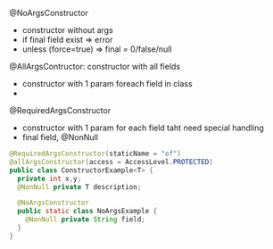 @NoArgsConstructor
- constructor without args
- if final field exist => error
- unless (force=true) => final = 0/false/null
  
@AllArgsContructor: constructor with all fields
- constructor with 1 param foreach field in class
- 

@RequiredArgsConstructor
- constructor with 1 param for each field taht need special handling
- final field, @NonNull


```java
@RequiredArgsConstructor(staticName = "of")
@allArgsConstructor(access = AccessLevel.PROTECTED)
public class ConstructorExample<T> {
  private int x,y;
  @NonNull private T description;

  @NoArgsConstructor
  public static class NoArgsExample {
    @NonNull private String field;
  }
}
```












